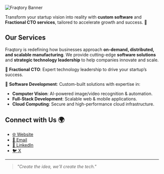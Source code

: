 ![Fraqtory Banner](https://fraqtory.com/assets/img/LogoHorizontalDarkBg.svg)

Transform your startup vision into reality with **custom software** and **Fractional CTO services**, tailored to accelerate growth and success. 🚀  

## Our Services  

Fraqtory is redefining how businesses approach **on-demand, distributed, and scalable manufacturing**. We provide cutting-edge **software solutions** and **strategic technology leadership** to help companies innovate and scale.  

🔹 **Fractional CTO**: Expert technology leadership to drive your startup’s success.

🔹 **Software Development**: Custom-built solutions with expertise in:  
   - **Computer Vision**: AI-powered image/video recognition & automation.
   - **Full-Stack Development**: Scalable web & mobile applications.
   - **Cloud Computing**: Secure and high-performance cloud infrastructure.

## Connect with Us 🌍  

- [🌐 Website](https://fraqtory.com/)  
- [📧 Email](mailto:contact@fraqtory.com)  
- [📱 LinkedIn](https://linkedin.com/company/fraqtory)  
- [🐦 X](https://x.com/fraqtory)  

---  

> _"Create the idea, we'll create the tech."_
